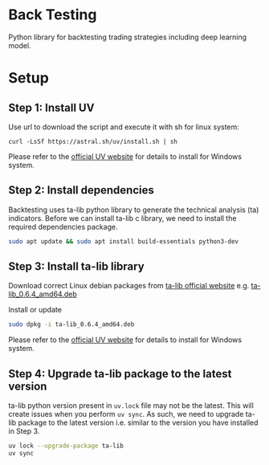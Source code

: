 # Back Testing
Python library for backtesting trading strategies including deep learning model.

# Setup

## Step 1: Install UV

Use url to download the script and execute it with sh for linux system:

```
curl -LsSf https://astral.sh/uv/install.sh | sh
```

Please refer to the [official UV website](https://docs.astral.sh/uv/getting-started/installation/) for details to install for Windows system.

## Step 2: Install dependencies

Backtesting uses ta-lib python library to generate the technical analysis (ta) indicators. Before we can install ta-lib c library, we need to install the required dependencies package.

```bash
sudo apt update && sudo apt install build-essentials python3-dev
```

## Step 3: Install ta-lib library

Download correct Linux debian packages from [ta-lib official website](https://ta-lib.org/install/#linux) e.g. [ta-lib_0.6.4_amd64.deb](https://github.com/ta-lib/ta-lib/releases/download/v0.6.4/ta-lib_0.6.4_amd64.deb)

Install or update

```bash
sudo dpkg -i ta-lib_0.6.4_amd64.deb
```

Please refer to the [official UV website](https://ta-lib.org/install/) for details to install for Windows system.

## Step 4: Upgrade ta-lib package to the latest version

ta-lib python version present in `uv.lock` file may not be the latest. This will create issues when you perform `uv sync`. As such, we need to upgrade ta-lib package to the latest version i.e. similar to the version you have installed in Step 3.

```bash
uv lock --upgrade-package ta-lib
uv sync
```





